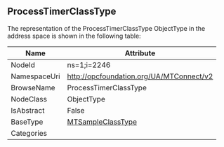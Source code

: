 <!-- objecttype -->
## ProcessTimerClassType
  
<!-- end of text -->
The representation of the ProcessTimerClassType ObjectType in the address space is shown in the following table:  

|Name|Attribute|
|---|---|
|NodeId|ns=1;i=2246|
|NamespaceUri|http://opcfoundation.org/UA/MTConnect/v2|
|BrowseName|ProcessTimerClassType|
|NodeClass|ObjectType|
|IsAbstract|False|
|BaseType|[MTSampleClassType](../../ObjectTypes/MTSampleClassType/readme.md)|
|Categories||

